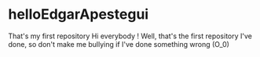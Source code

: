 helloEdgarApestegui
===================

That's my first repository
Hi everybody ! Well, that's the first repository I've done, so don't make me bullying if I've done something wrong (O_0)
